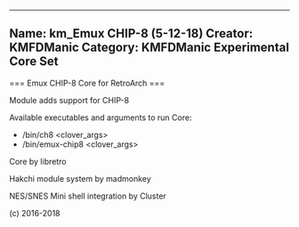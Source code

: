-----------------------
Name: km_Emux CHIP-8 (5-12-18)
Creator: KMFDManic
Category: KMFDManic Experimental Core Set
-----------------------
=== Emux CHIP-8 Core for RetroArch ===

Module adds support for CHIP-8

Available executables and arguments to run Core:
- /bin/ch8 <rom> <clover_args>
- /bin/emux-chip8 <rom> <clover_args>

Core by libretro

Hakchi module system by madmonkey

NES/SNES Mini shell integration by Cluster

(c) 2016-2018
